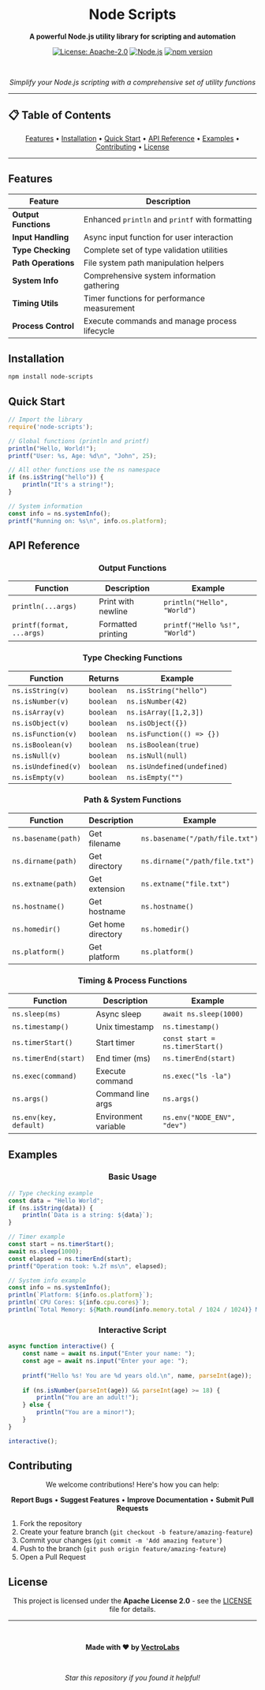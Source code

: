 
<div align="center">

# Node Scripts

**A powerful Node.js utility library for scripting and automation**

[![License: Apache-2.0](https://img.shields.io/badge/License-Apache%202.0-blue.svg)](https://opensource.org/licenses/Apache-2.0)
[![Node.js](https://img.shields.io/badge/Node.js-24.x-green.svg)](https://nodejs.org/)
[![npm version](https://img.shields.io/badge/npm-1.0.0-red.svg)](https://www.npmjs.com/package/node-scripts)

<br>

*Simplify your Node.js scripting with a comprehensive set of utility functions*

</div>

---

## 📋 Table of Contents

<div align="center">

[Features](#-features) • [Installation](#-installation) • [Quick Start](#-quick-start) • [API Reference](#-api-reference) • [Examples](#-examples) • [Contributing](#-contributing) • [License](#-license)

</div>

---

## Features

<div align="center">

| Feature | Description |
|---------|-------------|
| **Output Functions** | Enhanced `println` and `printf` with formatting |
| **Input Handling** | Async input function for user interaction |
| **Type Checking** | Complete set of type validation utilities |
| **Path Operations** | File system path manipulation helpers |
| **System Info** | Comprehensive system information gathering |
| **Timing Utils** | Timer functions for performance measurement |
| **Process Control** | Execute commands and manage process lifecycle |

</div>

## Installation

```bash
npm install node-scripts
```

## Quick Start

```javascript
// Import the library
require('node-scripts');

// Global functions (println and printf)
println("Hello, World!");
printf("User: %s, Age: %d\n", "John", 25);

// All other functions use the ns namespace
if (ns.isString("hello")) {
    println("It's a string!");
}

// System information
const info = ns.systemInfo();
printf("Running on: %s\n", info.os.platform);
```

## API Reference

<div align="center">

### Output Functions

</div>

| Function | Description | Example |
|----------|-------------|---------|
| `println(...args)` | Print with newline | `println("Hello", "World")` |
| `printf(format, ...args)` | Formatted printing | `printf("Hello %s!", "World")` |

<div align="center">

### Type Checking Functions

</div>

| Function | Returns | Example |
|----------|---------|---------|
| `ns.isString(v)` | `boolean` | `ns.isString("hello")` |
| `ns.isNumber(v)` | `boolean` | `ns.isNumber(42)` |
| `ns.isArray(v)` | `boolean` | `ns.isArray([1,2,3])` |
| `ns.isObject(v)` | `boolean` | `ns.isObject({})` |
| `ns.isFunction(v)` | `boolean` | `ns.isFunction(() => {})` |
| `ns.isBoolean(v)` | `boolean` | `ns.isBoolean(true)` |
| `ns.isNull(v)` | `boolean` | `ns.isNull(null)` |
| `ns.isUndefined(v)` | `boolean` | `ns.isUndefined(undefined)` |
| `ns.isEmpty(v)` | `boolean` | `ns.isEmpty("")` |

<div align="center">

### Path & System Functions

</div>

| Function | Description | Example |
|----------|-------------|---------|
| `ns.basename(path)` | Get filename | `ns.basename("/path/file.txt")` |
| `ns.dirname(path)` | Get directory | `ns.dirname("/path/file.txt")` |
| `ns.extname(path)` | Get extension | `ns.extname("file.txt")` |
| `ns.hostname()` | Get hostname | `ns.hostname()` |
| `ns.homedir()` | Get home directory | `ns.homedir()` |
| `ns.platform()` | Get platform | `ns.platform()` |

<div align="center">

### Timing & Process Functions

</div>

| Function | Description | Example |
|----------|-------------|---------|
| `ns.sleep(ms)` | Async sleep | `await ns.sleep(1000)` |
| `ns.timestamp()` | Unix timestamp | `ns.timestamp()` |
| `ns.timerStart()` | Start timer | `const start = ns.timerStart()` |
| `ns.timerEnd(start)` | End timer (ms) | `ns.timerEnd(start)` |
| `ns.exec(command)` | Execute command | `ns.exec("ls -la")` |
| `ns.args()` | Command line args | `ns.args()` |
| `ns.env(key, default)` | Environment variable | `ns.env("NODE_ENV", "dev")` |

## Examples

<div align="center">

### Basic Usage

</div>

```javascript
// Type checking example
const data = "Hello World";
if (ns.isString(data)) {
    println(`Data is a string: ${data}`);
}

// Timer example
const start = ns.timerStart();
await ns.sleep(1000);
const elapsed = ns.timerEnd(start);
printf("Operation took: %.2f ms\n", elapsed);

// System info example
const info = ns.systemInfo();
println(`Platform: ${info.os.platform}`);
println(`CPU Cores: ${info.cpu.cores}`);
println(`Total Memory: ${Math.round(info.memory.total / 1024 / 1024)} MB`);
```

<div align="center">

### Interactive Script

</div>

```javascript
async function interactive() {
    const name = await ns.input("Enter your name: ");
    const age = await ns.input("Enter your age: ");
    
    printf("Hello %s! You are %d years old.\n", name, parseInt(age));
    
    if (ns.isNumber(parseInt(age)) && parseInt(age) >= 18) {
        println("You are an adult!");
    } else {
        println("You are a minor!");
    }
}

interactive();
```

## Contributing

<div align="center">

We welcome contributions! Here's how you can help:

**Report Bugs** • **Suggest Features** • **Improve Documentation** • **Submit Pull Requests**

</div>

1. Fork the repository
2. Create your feature branch (`git checkout -b feature/amazing-feature`)
3. Commit your changes (`git commit -m 'Add amazing feature'`)
4. Push to the branch (`git push origin feature/amazing-feature`)
5. Open a Pull Request

## License

<div align="center">

This project is licensed under the **Apache License 2.0** - see the [LICENSE](LICENSE) file for details.

---

<br>

**Made with ❤️ by [VectroLabs](https://github.com/VectroLabs)**

<br>

*Star this repository if you found it helpful!*

</div>
